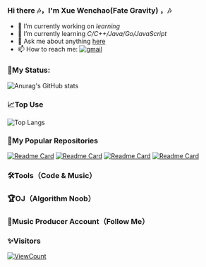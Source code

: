 ### Hi there 🎶，I'm Xue Wenchao(Fate Gravity) ，🎶

-   🔭 I’m currently working on *learning*
-   🌱 I’m currently learning *C/C++/Java/Go/JavaScript*
-   💬 Ask me about anything [here](https://github.com/Axzed/Axzed/issues)
-   📫 How to reach me:
[![gmail](https://img.shields.io/badge/-waxwc1491224820@gmail.com-c14438?style=flat-square&logo=Gmail&logoColor=white&link=mailto:waxwc1491224820@gmail.com)](mailto:waxwc1491224820@gmail.com)

### 🔨My Status:
![Anurag's GitHub stats](https://github-readme-stats.vercel.app/api?username=Axzed&show_icons=true&theme=tokyonight)

### 📈Top Use
![Top Langs](https://github-readme-stats.vercel.app/api/top-langs/?username=Axzed&layout=compact&theme=tokyonight)

### 🌆My Popular Repositories
[![Readme Card](https://github-readme-stats.vercel.app/api/pin/?username=Axzed&repo=go-course-note&theme=tokyonight)](https://github.com/Axzed/go-course-note)
[![Readme Card](https://github-readme-stats.vercel.app/api/pin/?username=Axzed&repo=Algorithm-practic&theme=tokyonight)](https://github.com/Axzed/Algorithm-practic)
[![Readme Card](https://github-readme-stats.vercel.app/api/pin/?username=Axzed&repo=C-Cpp&theme=tokyonight)](https://github.com/Axzed/C-Cpp)
[![Readme Card](https://github-readme-stats.vercel.app/api/pin/?username=Axzed&repo=Python&theme=tokyonight)](https://github.com/Axzed/Python)

### 🛠️Tools（Code & Music） 

### 🏆OJ（Algorithm Noob）

### 🎼Music Producer Account（Follow Me）

### ✨Visitors
[![ViewCount](https://views.whatilearened.today/views/github/Axzed/ismlhbb.svg?cache=remove)](#)


